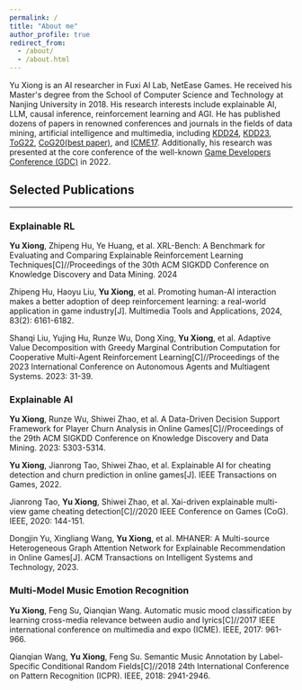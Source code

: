 ```yaml
---
permalink: /
title: "About me"
author_profile: true
redirect_from: 
  - /about/
  - /about.html
---
```



Yu Xiong is an AI researcher in Fuxi AI Lab, NetEase Games. He received his Master's degree from the School of Computer Science and Technology at Nanjing University in 2018. His research interests include explainable AI, LLM, causal inference, reinforcement learning and AGI. He has published dozens of papers in renowned conferences and journals in the fields of data mining, artificial intelligence and multimedia, including [KDD24](https://dl.acm.org/doi/abs/10.1145/3637528.3671595), [KDD23](https://dl.acm.org/doi/abs/10.1145/3580305.3599759), [ToG22](https://ieeexplore.ieee.org/document/9772248), [CoG20(best paper)](https://ieeexplore.ieee.org/document/9231843), and [ICME17](https://ieeexplore.ieee.org/document/8019341). Additionally, his research was presented at the core conference of the well-known [Game Developers Conference (GDC)](https://www.gdcvault.com/play/1027707/XAI-Enhanced-Data-Driven-Player) in 2022. 

## Selected Publications
------
### Explainable RL
**Yu Xiong**, Zhipeng Hu, Ye Huang, et al. XRL-Bench: A Benchmark for Evaluating and Comparing Explainable Reinforcement Learning Techniques[C]//Proceedings of the 30th ACM SIGKDD Conference on Knowledge Discovery and Data Mining. 2024

Zhipeng Hu, Haoyu Liu, **Yu Xiong**, et al. Promoting human-AI interaction makes a better adoption of deep reinforcement learning: a real-world application in game industry[J]. Multimedia Tools and Applications, 2024, 83(2): 6161-6182.

Shanqi Liu, Yujing Hu, Runze Wu, Dong Xing, **Yu Xiong**, et al. Adaptive Value Decomposition with Greedy Marginal Contribution Computation for Cooperative Multi-Agent Reinforcement Learning[C]//Proceedings of the 2023 International Conference on Autonomous Agents and Multiagent Systems. 2023: 31-39.

### Explainable AI
**Yu Xiong**, Runze Wu, Shiwei Zhao, et al. A Data-Driven Decision Support Framework for Player Churn Analysis in Online Games[C]//Proceedings of the 29th ACM SIGKDD Conference on Knowledge Discovery and Data Mining. 2023: 5303-5314. 

**Yu Xiong**, Jianrong Tao, Shiwei Zhao, et al. Explainable AI for cheating detection and churn prediction in online games[J]. IEEE Transactions on Games, 2022.

Jianrong Tao, **Yu Xiong**, Shiwei Zhao, et al. Xai-driven explainable multi-view game cheating detection[C]//2020 IEEE Conference on Games (CoG). IEEE, 2020: 144-151.

Dongjin Yu, Xingliang Wang, **Yu Xiong**, et al. MHANER: A Multi-source Heterogeneous Graph Attention Network for Explainable Recommendation in Online Games[J]. ACM Transactions on Intelligent Systems and Technology, 2023.

### Multi-Model Music Emotion Recognition
**Yu Xiong**, Feng Su, Qianqian Wang. Automatic music mood classification by learning cross-media relevance between audio and lyrics[C]//2017 IEEE international conference on multimedia and expo (ICME). IEEE, 2017: 961-966.

Qianqian Wang, **Yu Xiong**, Feng Su. Semantic Music Annotation by Label-Specific Conditional Random Fields[C]//2018 24th International Conference on Pattern Recognition (ICPR). IEEE, 2018: 2941-2946.



